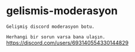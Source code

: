 # gelismis-moderasyon
`Gelişmiş discord moderasyon botu.`

`Herhangi bir sorun varsa bana ulaşın.`
https://discord.com/users/693140554330144829
